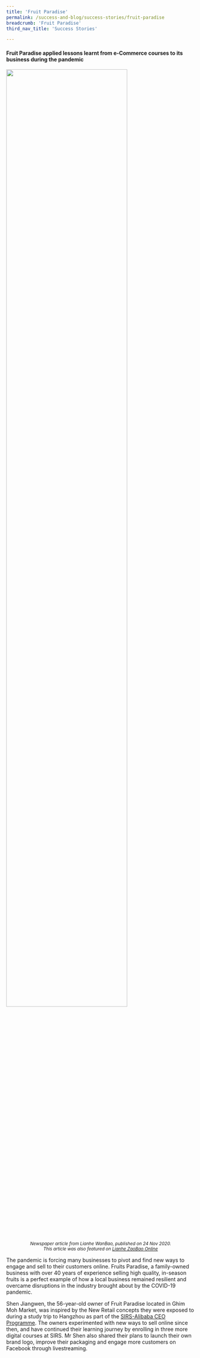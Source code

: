 ```yaml
---
title: 'Fruit Paradise'
permalink: /success-and-blog/success-stories/fruit-paradise
breadcrumb: 'Fruit Paradise'
third_nav_title: 'Success Stories'

---
```


<h4>Fruit Paradise applied lessons learnt from e-Commerce courses to its business during the pandemic</h4>

<img src="/images-2021/SuccessStories-FruitsParadise.png" style="width:80%;">
<center><small><i>Newspaper article from Lianhe WanBao, published on 24 Nov 2020.<br>
This article was also featured on <a href="https://www.zaobao.com.sg/zfinance/sme/story20201124-1103583?fbclid=IwAR1hgrHRJM1Ac0KLUc4W0HB2o0Uzi55DvbKYgt80jW4BTGISHaQH2vNpc0o">Lianhe ZaoBao Online</a></i></small></center>

<p>The pandemic is forcing many businesses to pivot and find new ways to engage and sell to their customers online. Fruits Paradise, a family-owned business 
with over 40 years of experience selling high quality, in-season fruits is a perfect example of how a local business remained resilient and overcame disruptions in the industry brought about by the COVID-19 pandemic.</p>

<p>Shen Jiangwen, the 56-year-old owner of Fruit Paradise located in Ghim Moh Market, was inspired by the New Retail concepts they were exposed to during a study trip to Hangzhou as part of the <a href="/digital-programmes/alibaba-business-school/alibaba-ceo-programme">SIRS-Alibaba CEO Programme</a>. The owners experimented with new ways to sell online since then, and have continued their learning journey by enrolling in three more digital courses at SIRS. Mr Shen also shared their plans to launch their own brand logo, improve their packaging and engage more customers on Facebook through livestreaming.</p>
